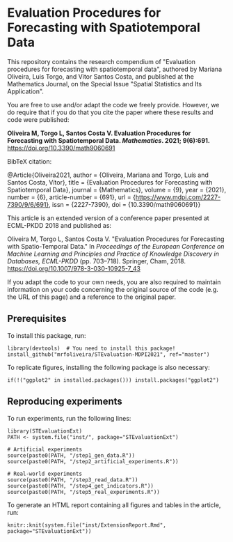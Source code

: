 # Evaluation Procedures for Forecasting with Spatiotemporal Data

This repository contains the research compendium of "Evaluation procedures for forecasting with spatiotemporal data", authored by Mariana Oliveira, Luis Torgo, and Vitor Santos Costa, and published at the Mathematics Journal, on the Special Issue "Spatial Statistics and Its Application".

You are free to use and/or adapt the code we freely provide. However, we do require that if you do that you cite the paper where these results and code were published:

**Oliveira M, Torgo L, Santos Costa V. Evaluation Procedures for Forecasting with Spatiotemporal Data. *Mathematics*. 2021; 9(6):691.** https://doi.org/10.3390/math9060691

BibTeX citation:

@Article{Oliveira2021, author = {Oliveira, Mariana and Torgo, Luís and Santos Costa, Vítor}, title = {Evaluation Procedures for Forecasting with Spatiotemporal Data}, journal = {Mathematics}, volume = {9}, year = {2021}, number = {6}, article-number = {691}, url = {https://www.mdpi.com/2227-7390/9/6/691}, issn = {2227-7390}, doi = {10.3390/math9060691}}


This article is an extended version of a conference paper presented at ECML-PKDD 2018 and published as:

Oliveira M, Torgo L, Santos Costa V. "Evaluation Procedures for Forecasting with Spatio-Temporal Data." In *Proceedings of the European Conference on Machine Learning and Principles and Practice of Knowledge Discovery in Databases, ECML-PKDD* (pp. 703–718). Springer, Cham, 2018. https://doi.org/10.1007/978-3-030-10925-7_43


If you adapt the code to your own needs, you are also required to maintain information on your code concerning the original source of the code (e.g. the URL of this page) and a reference to the original paper.

## Prerequisites

To install this package, run:

```
library(devtools)  # You need to install this package!
install_github("mrfoliveira/STEvaluation-MDPI2021", ref="master")
```

To replicate figures, installing the following package is also necessary:

```
if(!("ggplot2" in installed.packages())) install.packages("ggplot2")
```

## Reproducing experiments

To run experiments, run the following lines:

```
library(STEvaluationExt)
PATH <- system.file("inst/", package="STEvaluationExt")

# Artificial experiments
source(paste0(PATH, "/step1_gen_data.R"))
source(paste0(PATH, "/step2_artificial_experiments.R"))

# Real-world experiments
source(paste0(PATH, "/step3_read_data.R"))
source(paste0(PATH, "/step4_get_indicators.R"))
source(paste0(PATH, "/step5_real_experiments.R"))
```

To generate an HTML report containing all figures and tables in the article, run:

```
knitr::knit(system.file("inst/ExtensionReport.Rmd", package="STEvaluationExt"))
```

